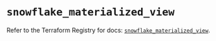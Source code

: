 # `snowflake_materialized_view`

Refer to the Terraform Registry for docs: [`snowflake_materialized_view`](https://registry.terraform.io/providers/snowflakedb/snowflake/2.1.1/docs/resources/materialized_view).

